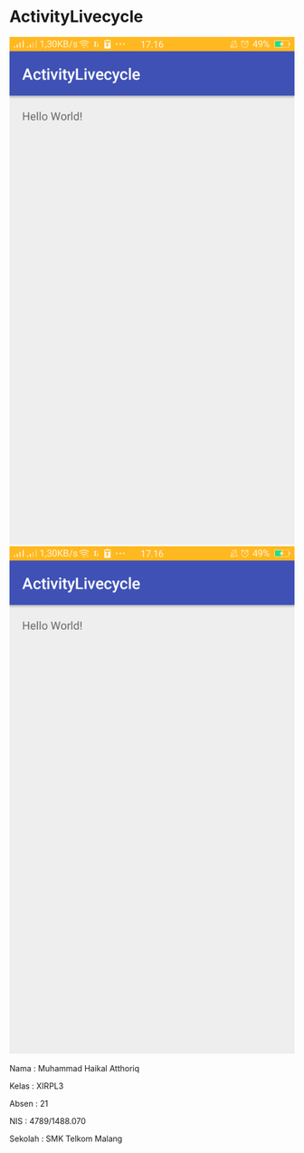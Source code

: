 # ActivityLivecycle

![Screenshot 1](https://github.com/haikalatth/ActivityLivecycle/blob/master/Screenshot_2016-11-09-17-16-49-26.png)
![Screenshot 2](https://github.com/haikalatth/ActivityLivecycle/blob/master/Screenshot_2016-11-09-17-16-49-26.png)

Nama    : Muhammad Haikal Atthoriq 

Kelas   : XIRPL3 

Absen   : 21 

NIS     : 4789/1488.070 

Sekolah : SMK Telkom Malang 
